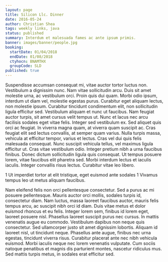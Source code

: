 ```yaml
---
layout: page
title: Silicon Llc. Dinner
date: 2016-05-24
author: Christian Shea
tags: weekly links, java
status: published
summary: Interdum et malesuada fames ac ante ipsum primis.
banner: images/banner/people.jpg
booking:
  startDate: 01/04/2018
  endDate: 01/08/2018
  ctyhocn: BNAMTHX
  groupCode: SLD
published: true
---
```

Suspendisse accumsan consequat mi, vitae auctor tortor luctus non. Vestibulum a dignissim nunc. Nam vitae sollicitudin arcu. Duis sit amet molestie urna, ac vestibulum orci. Proin quis dui quam. Morbi odio ipsum, interdum ut diam vel, molestie egestas purus. Curabitur eget aliquam lectus, non molestie ipsum. Curabitur tincidunt condimentum elit, non sollicitudin ligula efficitur sed. Vestibulum aliquam et nunc ut faucibus. Nam feugiat auctor turpis, sit amet cursus velit tempus ut. Nunc et lacus nec arcu facilisis sodales eget vitae felis. Integer sed vestibulum ex. Sed aliquet quis orci ac feugiat. In viverra magna quam, at viverra quam suscipit ac.
Cras feugiat elit sed lectus convallis, at semper quam varius. Nulla turpis massa, vehicula at efficitur tempor, varius et lectus. Cras vel dui quis felis malesuada consequat. Nunc suscipit vehicula tellus, vel maximus ligula efficitur ut. Cras vitae vestibulum odio. Integer pretium nibh a urna faucibus finibus. Donec dictum sollicitudin ligula quis consequat. Ut tempus posuere lorem, vitae faucibus elit pharetra sed. Morbi interdum lectus et iaculis iaculis. Integer convallis risus lectus. Curabitur vitae leo libero.

1 Ut imperdiet tortor at elit tristique, eget euismod ante sodales
1 Vivamus tempus leo ut metus aliquam faucibus.

Nam eleifend felis non orci pellentesque consectetur. Sed a purus ac mi posuere pellentesque. Mauris auctor orci mollis, sodales turpis id, consectetur diam. Nam luctus, massa laoreet faucibus auctor, mauris felis tempus arcu, ac suscipit nibh orci id diam. Duis vitae metus et dolor euismod rhoncus et eu felis. Integer lorem sem, finibus id lorem eget, laoreet posuere nisl. Phasellus laoreet suscipit purus nec cursus. In mattis venenatis augue eu commodo. Vestibulum dapibus non neque quis consectetur. Sed ullamcorper justo sit amet dignissim lobortis. Aliquam id laoreet nisl, ut tincidunt neque. Phasellus ante augue, finibus nec urna egestas, tincidunt viverra risus. Curabitur placerat ante nec nibh vehicula euismod. Morbi iaculis neque nec lorem venenatis vulputate. Cum sociis natoque penatibus et magnis dis parturient montes, nascetur ridiculus mus. Sed mattis turpis metus, in sodales erat efficitur sed.
